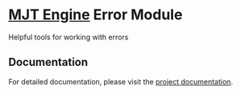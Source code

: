 # [MJT Engine](https://github.com/mjt-engine) Error Module

Helpful tools for working with errors

## Documentation

For detailed documentation, please visit the [project documentation](https://mjt-engine.github.io/error).